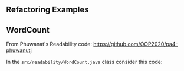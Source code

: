 ## Refactoring Examples



## WordCount

From Phuwanat's Readability code: https://github.com/OOP2020/pa4-phuwanutj

In the `src/readability/WordCount.java` class consider this code:

